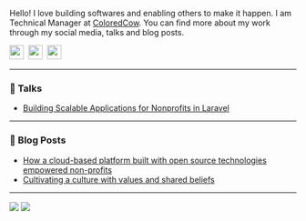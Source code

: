 Hello! I love building softwares and enabling others to make it happen. I am Technical Manager at <a href="https://coloredcow.com">ColoredCow</a>. You can find more about my work through my social media, talks and blog posts.

<a href="https://twitter.com/TusharSBohra"><img height="25" width="25" src="https://cdn.jsdelivr.net/npm/simple-icons@v3/icons/twitter.svg"></a>&nbsp;
<a href="https://instagram.com/bohra_ji"><img height="25" width="25" src="https://cdn.jsdelivr.net/npm/simple-icons@v3/icons/instagram.svg"></a>&nbsp;
<a href="https://www.linkedin.com/in/tushar-bohra/"><img height="25" width="25" src="https://cdn.jsdelivr.net/npm/simple-icons@v3/icons/linkedin.svg"></a>

<hr/>

### 📰 Talks

- [Building Scalable Applications for Nonprofits in Laravel](https://coloredcow.com/talks/laravel/how-we-built-scalable-application-in-laravel/)

<hr/>

### 📰 Blog Posts

- [How a cloud-based platform built with open source technologies empowered non-profits](https://coloredcow.com/case-studies/how-a-cloud-based-platform-built-with-open-source-technologies-empowered-nonprofits/)
- [Cultivating a culture with values and shared beliefs](https://coloredcow.com/culture-with-values-and-shared-beliefs/)

<hr/>

<img align="center" src="https://github-readme-stats.vercel.app/api?username=bohraji&show_icons=true&include_all_commits=true&count_private=true&line_height=24&theme=vue&hide=stars" />  <img align="center" src="https://github-readme-stats.vercel.app/api/top-langs/?username=bohraji&show_icons=true&include_all_commits=true&line_height=30&count_private=true&layout=compact&theme=vue" />
